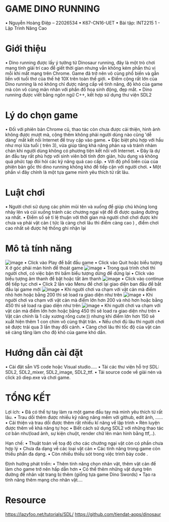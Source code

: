 # GAME DINO RUNNING
•	Nguyễn Hoàng Điệp – 22026534
•	K67-CN16-UET
•	Bài tập: INT2215 1 - Lập Trình Nâng Cao
#  Giới thiệu 
• Dino running được lấy ý tưởng từ Dinosaur running, đây là một trò chơi mang tính giải trí cao để giết thời gian nhưng vẫn không kém phần thú vị mỗi khi mất mạng trên Chrome. Game đã trở nên vô cùng phổ biến và gắn liền với tuổi thơ của thế hệ 10X trên toàn thế giới.
•	Điểm cộng rất lớn của Dino running là nó không chỉ được nâng cấp về tính năng, độ khó của game mà còn vô cùng mãn nhãn với phần đồ hoạ sinh động, đẹp mắt.
•	Dino running được viết bằng ngôn ngữ C++, kết hợp sử dụng thư viện SDL2
# Lý do chọn game
•	Đối với phiên bản Chrome cũ, thao tác còn chưa được cải thiện, hình ảnh không được mượt mà, cộng thêm không phải người dùng nào cũng 'dễ dàng' mất kết nối Internet để truy cập vào game.
•	Đặc biệt phù hợp với hầu như mọi lứa tuổi ( trên 3), vừa giúp tăng khả năng phản xạ và tránh nhàm chán khi người dùng không có phương tiện kết nối với Internet.
•	Đây là dự án đầu tay rất phù hợp với sinh viên bởi tính đơn giản, hữu dụng và không quá phức tạp đòi hỏi các kỹ năng quá cao cấp.
•	Với độ phổ biến của của phiên bản gốc thì dino running không khó để tiếp cận với người chơi.
•	Một phần vì đây chính là một tựa game mình yêu thích từ rất lâu.
# Luật chơi
•	Người chơi sử dụng các phím mũi tên và xuống để giúp chú khủng long nhảy lên và cúi xuống tránh các chương ngại vật để đi được quãng đường xa nhất.
•	Điểm số sẽ tỉ lệ thuận với thời gian mà người chơi chơi được khi chưa va phải vật cản ( tức là càng chơi lâu thì điểm càng cao ) , điểm chơi cao nhất sẽ được hệ thống ghi nhận lại
# Mô tả tính năng
![image](https://github.com/hoangdiep2710/hello/assets/125895429/9ea4b519-dd48-435a-b0eb-430debae0b63)
•	Click vào Play để bắt đầu game
•	Click vào Quit hoặc biểu tượng X ở góc phải màn hình để thoát game
![image](https://github.com/hoangdiep2710/hello/assets/125895429/963569cc-16e7-49b5-94da-d9b58d85a681)
•	Trong quá trình chơi thì người chơi, có việc bận thì bấm biểu tượng dừng để dừng lại 
•	Click vào biểu tượng âm thanh để bật hoặc tắt âm thanh
![image](https://github.com/hoangdiep2710/hello/assets/125895429/ae768e95-1cf3-41ee-9843-8abbfff7570f)
•	Click vào continue để tiếp tục chơi
•	Click 2 lần vào Menu để chơi lại giao diện ban đầu để bắt đầu lại game mới
![image](https://github.com/hoangdiep2710/hello/assets/125895429/1a013b8d-5382-49a8-a2b6-12a75f1f35dd)
•	Khi người chơi va chạm với vật cản mà điểm nhỏ hơn hoặc bằng 200 thì sẽ load ra giao diện như trên
![image](https://github.com/hoangdiep2710/hello/assets/125895429/ce601907-d75a-4502-bec4-9d69c7bf201f)
•	Khi người chơi va chạm với vật cản mà điểm lớn hơn 200 và nhỏ hơn hoặc bằng 450 thì sẽ load ra giao diện như trên
![image](https://github.com/hoangdiep2710/hello/assets/125895429/9c73ec9c-e007-4259-b06c-96197dcd3463)
•	Khi người chơi va chạm với vật cản mà điểm lớn hơn hoặc bằng 450 thì sẽ load ra giao diện như trên
•	Vật cản chính là 1 cây xương rồng cute:)) nhưng khi điểm lớn hơn 150 sẽ xuất hiện thêm 1 con chim vô cùng thật trân.
•	Nếu chơi đủ lâu thì người chơi sẽ được trải qua 3 lần thay đổi cảnh.
•	Càng chơi lâu thì tốc độ của vật cản sẽ càng tăng làm cho độ khó của game khó dần.
 # Hướng dẫn cài đặt  
•	Cài đặt sẵn VS code hoặc Visual studio…..
•	Tải các thư viện hỗ trợ SDL: SDL2, SDL2_mixer, SDL2_image, SDL2_ttf.
•	Tải source code về giải nén và click zô diep.exe và chơi game.
 # TỔNG KẾT
 Lợi ích:
•	Đã có thể tự tay làm ra một game đầu tay mà mình yêu thích từ rất lâu.
•	Trau dồi thêm được nhiều kỹ năng năng mềm với github, edit ảnh, ……
•	Cải thiện và trau dồi được thêm rất nhiều kĩ năng về lập trình
•	Rèn luyện được thêm về khả năng tự học
•	Biết cách sử dụng SDL2 với những thao tác cơ bản như(load ảnh, sự kiện chuột, render chữ lên màn hình bằng ttf,..).

Hạn chế:
•	Thuật toán về toạ độ cho các chướng ngại vật còn có phần chưa hợp lý
•	Chưa đa dạng về các loại vật cản
•	Các tính năng trong game còn thiếu phần đa dạng.
•	Còn nhiều thiếu sót trong việc trình bày code .

Định hướng phát triển:
•	Thêm tính năng chọn nhân vật, thêm vật cản để làm cho game trở nên hấp dẫn hơn
•	Có thể thêm những vật dụng trên đường để nhân vật trang bị thêm (giống tựa game Dino Swords) 
•	Tạo ra tính năng thêm mạng cho nhân vật….
# Resource
https://lazyfoo.net/tutorials/SDL/
https://github.com/tiendat-aops/dinosaur


